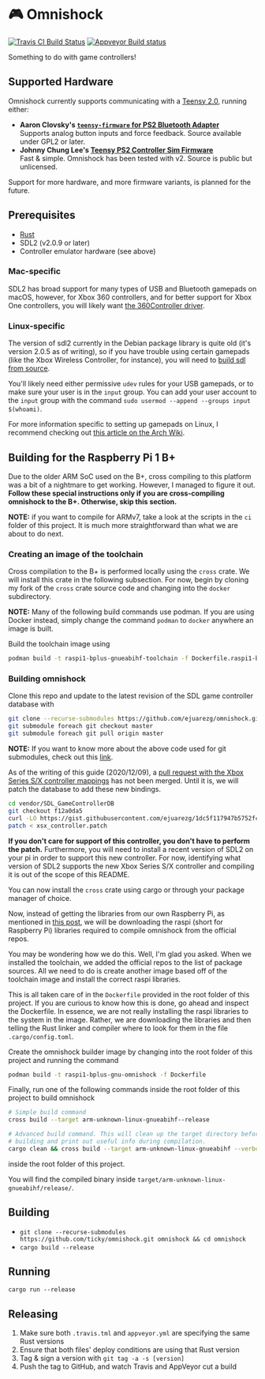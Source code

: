 # 🎮 Omnishock

[![Travis CI Build Status](https://travis-ci.org/ticky/omnishock.svg?branch=develop)](https://travis-ci.org/ticky/omnishock) [![Appveyor Build status](https://ci.appveyor.com/api/projects/status/9m0lyp0wy8djud7t/branch/develop?svg=true)](https://ci.appveyor.com/project/ticky/omnishock/branch/develop)

Something to do with game controllers!

## Supported Hardware

Omnishock currently supports communicating with a [Teensy 2.0](https://www.pjrc.com/store/teensy.html), running either:

- **Aaron Clovsky's [`teensy-firmware` for PS2 Bluetooth Adapter](http://psx-scene.com/forums/f19/how-build-your-own-ps2-bluetooth-adapter-use-real-ps3-ps4-controllers-wirelessly-your-ps2-127728/)**  
  Supports analog button inputs and force feedback. Source available under GPL2 or later.
- **Johnny Chung Lee's [Teensy PS2 Controller Sim Firmware](https://procrastineering.blogspot.com/2010/12/simulated-ps2-controller-for.html)**  
  Fast & simple. Omnishock has been tested with v2. Source is public but unlicensed.

Support for more hardware, and more firmware variants, is planned for the future.

## Prerequisites

- [Rust](https://www.rust-lang.org/install.html)
- SDL2 (v2.0.9 or later)
- Controller emulator hardware (see above)

### Mac-specific

SDL2 has broad support for many types of USB and Bluetooth gamepads on macOS, however, for Xbox 360 controllers, and for better support for Xbox One controllers, you will likely want [the 360Controller driver](https://github.com/360Controller/360Controller).

### Linux-specific

The version of sdl2 currently in the Debian package library is quite old (it's version 2.0.5 as of writing), so if you have trouble using certain gamepads (like the Xbox Wireless Controller, for instance), you will need to [build sdl from source](https://wiki.libsdl.org/Installation#Linux.2FUnix).

You'll likely need either permissive `udev` rules for your USB gamepads, or to make sure your user is in the `input` group. You can add your user account to the `input` group with the command `sudo usermod --append --groups input $(whoami)`.

For more information specific to setting up gamepads on Linux, I recommend checking out [this article on the Arch Wiki](https://wiki.archlinux.org/index.php/Gamepad).

## Building for the Raspberry Pi 1 B+

Due to the older ARM SoC used on the B+, cross compiling to this platform was a bit of a nightmare to get working. However, I managed to figure it out. **Follow these special instructions only if you are cross-compiling omnishock to the B+. Otherwise, skip this section.**

**NOTE:** if you want to compile for ARMv7, take a look at the scripts in the `ci` folder of this project. It is much more straightforward than what we are about to do next.

### Creating an image of the toolchain

Cross compilation to the B+ is performed locally using the `cross` crate. We will install this crate in the following subsection. For now, begin by cloning my fork of the `cross` crate source code and changing into the `docker` subdirectory.

**NOTE:** Many of the following build commands use podman. If you are using Docker instead, simply change the command `podman` to `docker` anywhere an image is built.

Build the toolchain image using
```sh
podman build -t raspi1-bplus-gnueabihf-toolchain -f Dockerfile.raspi1-bplus-gnueabihf
```

### Building omnishock

Clone this repo and update to the latest revision of the SDL
game controller database with
```sh
git clone --recurse-submodules https://github.com/ejuarezg/omnishock.git omnishock && cd omnishock
git submodule foreach git checkout master 
git submodule foreach git pull origin master 
```

**NOTE:** If you want to know more about the above code used for git submodules, check out this [link](https://stackoverflow.com/questions/18770545/why-is-my-git-submodule-head-detached-from-master).

As of the writing of this guide (2020/12/09), a [pull request with the Xbox Series S/X controller mappings](https://github.com/gabomdq/SDL_GameControllerDB/pull/401) has not been merged. Until it is, we will patch the database to add these new bindings.
```sh
cd vendor/SDL_GameControllerDB
git checkout f12a0da5
curl -LO https://gist.githubusercontent.com/ejuarezg/1dc5f117947b5752fccac668a7c037c3/raw/0dd17c0a77614f104cb737b5c9e8b1ec9cfc0a52/xsx_controller.patch
patch < xsx_controller.patch
```
**If you don't care for support of this controller, you don't have to perform the patch.** Furthermore, you will need to install a recent version of SDL2 on your pi in order to support this new controller. For now, identifying what version of SDL2 supports the new Xbox Series S/X controller and compiling it is out of the scope of this README.

You can now install the `cross` crate using cargo or through your package manager of choice.

Now, instead of getting the libraries from our own Raspberry Pi, as mentioned in [this post](https://stackoverflow.com/questions/19162072/how-to-install-the-raspberry-pi-cross-compiler-on-my-linux-host-machine/58559140#58559140), we will be downloading the raspi (short for Raspberry Pi) libraries required to compile omnishock from the official repos.

You may be wondering how we do this. Well, I'm glad you asked. When we installed the toolchain, we added the official repos to the list of package sources. All we need to do is create another image based off of the toolchain image and install the correct raspi libraries.

This is all taken care of in the `Dockerfile` provided in the root folder of this project. If you are curious to know how this is done, go ahead and inspect the Dockerfile. In essence, we are not really installing the raspi libraries to the system in the image. Rather, we are downloading the libraries and then telling the Rust linker and compiler where to look for them in the file `.cargo/config.toml`.

Create the omnishock builder image by changing into the root folder of this project and running the command
```sh
podman build -t raspi1-bplus-gnu-omnishock -f Dockerfile
```

Finally, run one of the following commands inside the root folder of this project to build omnishock
```sh
# Simple build command
cross build --target arm-unknown-linux-gnueabihf--release

# Advanced build command. This will clean up the target directory before
# building and print out useful info during compilation.
cargo clean && cross build --target arm-unknown-linux-gnueabihf --verbose --release
```
inside the root folder of this project.

You will find the compiled binary inside `target/arm-unknown-linux-gnueabihf/release/`.

## Building

- `git clone --recurse-submodules https://github.com/ticky/omnishock.git omnishock && cd omnishock`
- `cargo build --release`

## Running

`cargo run --release`

## Releasing

1. Make sure both `.travis.tml` and `appveyor.yml` are specifying the same Rust versions
2. Ensure that both files' deploy conditions are using that Rust version
3. Tag & sign a version with `git tag -a -s [version]`
4. Push the tag to GitHub, and watch Travis and AppVeyor cut a build
